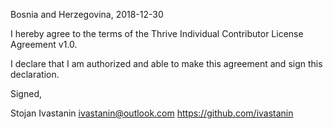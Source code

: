 Bosnia and Herzegovina, 2018-12-30

I hereby agree to the terms of the Thrive Individual Contributor License
Agreement v1.0.

I declare that I am authorized and able to make this agreement and sign this
declaration.

Signed,

Stojan Ivastanin ivastanin@outlook.com https://github.com/ivastanin
